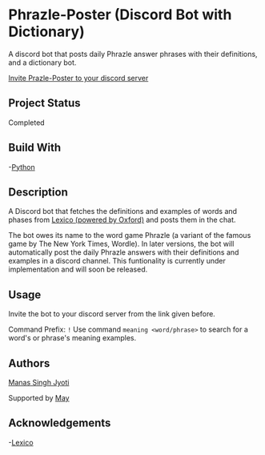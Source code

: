 # Phrazle-Poster (Discord Bot with Dictionary)

A discord bot that posts daily Phrazle answer phrases with their definitions, and a dictionary bot.

[Invite Prazle-Poster to your discord server](http://example.com "Optional Title")

## Project Status
Completed

## Build With
-[Python](http://example.com "Optional Title")

## Description
A Discord bot that fetches the definitions and examples of words and phases from [Lexico (powered by Oxford)](http://example.com "Optional Title") and posts them in the chat.

The bot owes its name to the word game Phrazle (a variant of the famous game by The New York Times, Wordle). In later versions, the bot will automatically post the daily Phrazle answers with their definitions and examples in a discord channel. This funtionality is currently under implementation and will soon be released.

## Usage
Invite the bot to your discord server from the link given before.

Command Prefix: `!`
Use command `meaning <word/phrase>` to search for a word's or phrase's meaning examples.

## Authors
[Manas Singh Jyoti](http://example.com "Optional Title")

Supported by [May](http://example.com "Optional Title")

## Acknowledgements
-[Lexico](http://example.com "Optional Title")








